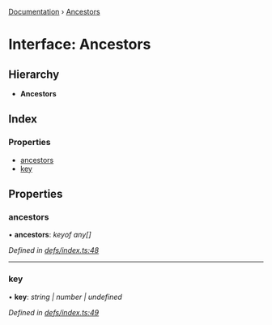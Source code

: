 [Documentation](../README.md) › [Ancestors](ancestors.md)

# Interface: Ancestors

## Hierarchy

* **Ancestors**

## Index

### Properties

* [ancestors](ancestors.md#ancestors)
* [key](ancestors.md#key)

## Properties

###  ancestors

• **ancestors**: *keyof any[]*

*Defined in [defs/index.ts:48](https://github.com/badbatch/graphql-box/blob/f1852d90/packages/request-parser/src/defs/index.ts#L48)*

___

###  key

• **key**: *string | number | undefined*

*Defined in [defs/index.ts:49](https://github.com/badbatch/graphql-box/blob/f1852d90/packages/request-parser/src/defs/index.ts#L49)*
